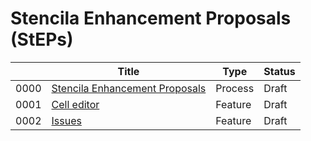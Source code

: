 # Stencila Enhancement Proposals (StEPs)

|          | Title                                                                    | Type             | Status    |
| -------- | ------------------------------------------------------------------------ | ---------------- |---------- |
| 0000     | [Stencila Enhancement Proposals](0000-steps.md)                          | Process          | Draft     |
| 0001     | [Cell editor](0001-cell-editor.md)                                       | Feature          | Draft     |
| 0002     | [Issues](0000-issues.md)                                   | Feature          | Draft     |
